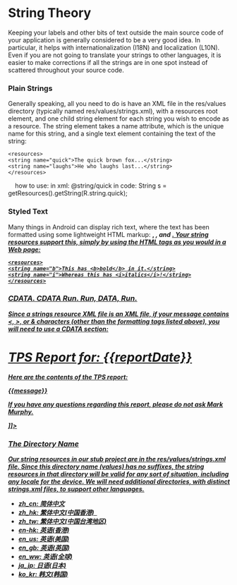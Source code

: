# String Theory
Keeping your labels and other bits of text outside the main source code of your
application is generally considered to be a very good idea. In particular, it helps with
internationalization (I18N) and localization (L10N). Even if you are not going to
translate your strings to other languages, it is easier to make corrections if all the
strings are in one spot instead of scattered throughout your source code.

### Plain Strings
Generally speaking, all you need to do is have an XML file in the res/values
directory (typically named res/values/strings.xml), with a resources root
element, and one child string element for each string you wish to encode as a
resource. The string element takes a name attribute, which is the unique name for
this string, and a single text element containing the text of the string:

    <resources>
    <string name="quick">The quick brown fox...</string>
    <string name="laughs">He who laughs last...</string>
    </resources>
    
  how to use:
  in xml:
     @string/quick
  in code:
   String s = getResources().getString(R.string.quick);
   
### Styled Text
Many things in Android can display rich text, where the text has been formatted
using some lightweight HTML markup: <b>, <i>, and <u>. Your string resources
support this, simply by using the HTML tags as you would in a Web page:

    <resources>
    <string name="b">This has <b>bold</b> in it.</string>
    <string name="i">Whereas this has <i>italics</i>!</string>
    </resources>
    
### CDATA. CDATA Run. Run, DATA, Run.

Since a strings resource XML file is an XML file, if your message contains <, >, or &
characters (other than the formatting tags listed above), you will need to use a CDATA
section:
    <string name="report_body">
    <![CDATA[
    <html>
    <body>
    <h1>TPS Report for: {{reportDate}}</h1>
    <p>Here are the contents of the TPS report:</p>
    <p>{{message}}</p>
    <p>If you have any questions regarding this report, please
    do <b>not</b> ask Mark Murphy.</p>
    </body>
    </html>
    ]]>
    </string>
    
### The Directory Name
Our string resources in our stub project are in the res/values/strings.xml file.
Since this directory name (values) has no suffixes, the string resources in that
directory will be valid for any sort of situation, including any locale for the device.
We will need additional directories, with distinct strings.xml files, to support other
languages.

  - zh_cn: 简体中文
  - zh_hk: 繁体中文(中国香港)   
  - zh_tw: 繁体中文(中国台湾地区)
  - en-hk: 英语(香港)
  - en_us: 英语(美国)
  - en_gb: 英语(英国)
  - en_ww: 英语(全球)
  - ja_jp: 日语(日本)
  - ko_kr: 韩文(韩国)
